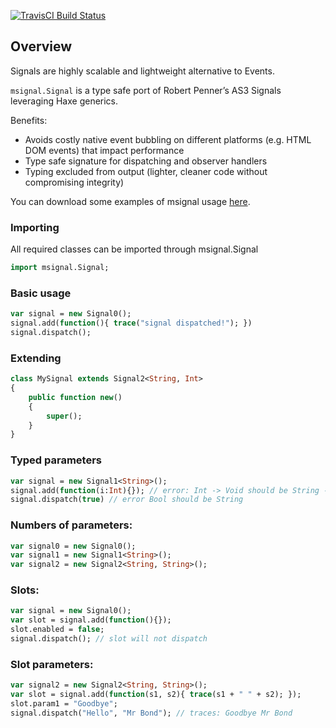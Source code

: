 [![TravisCI Build Status](https://travis-ci.org/massiveinteractive/msignal.svg?branch=master)](https://travis-ci.org/massiveinteractive/msignal)

## Overview

Signals are highly scalable and lightweight alternative to Events.

`msignal.Signal` is a type safe port of Robert Penner’s AS3 Signals leveraging Haxe generics.

Benefits:

* Avoids costly native event bubbling on different platforms (e.g. HTML DOM events) that impact performance
* Type safe signature for dispatching and observer handlers
* Typing excluded from output (lighter, cleaner code without compromising integrity)

You can download some examples of msignal usage [here](https://github.com/downloads/massiveinteractive/msignal/examples.zip).

### Importing

All required classes can be imported through msignal.Signal

```haxe
import msignal.Signal;
```

### Basic usage

```haxe
var signal = new Signal0();
signal.add(function(){ trace("signal dispatched!"); })
signal.dispatch();
```

### Extending

```haxe
class MySignal extends Signal2<String, Int>
{
	public function new()
	{
		super();
	}
}
```

### Typed parameters

```haxe
var signal = new Signal1<String>();
signal.add(function(i:Int){}); // error: Int -> Void should be String -> Void
signal.dispatch(true) // error Bool should be String
```

### Numbers of parameters:

```haxe
var signal0 = new Signal0();
var signal1 = new Signal1<String>();
var signal2 = new Signal2<String, String>();
```

### Slots:

```haxe
var signal = new Signal0();
var slot = signal.add(function(){});
slot.enabled = false;
signal.dispatch(); // slot will not dispatch
```

### Slot parameters:

```haxe
var signal2 = new Signal2<String, String>();
var slot = signal.add(function(s1, s2){ trace(s1 + " " + s2); });
slot.param1 = "Goodbye";
signal.dispatch("Hello", "Mr Bond"); // traces: Goodbye Mr Bond
```
